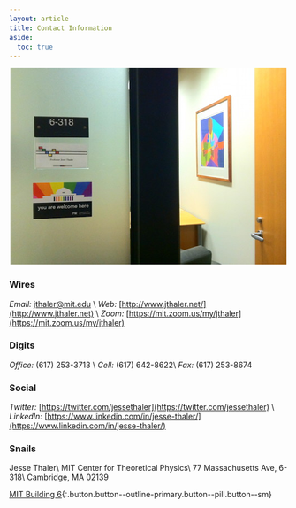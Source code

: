 ```yaml
---
layout: article
title: Contact Information
aside:
  toc: true
---
```


<center>
<img class="image-h image-h--xl rounded" src="images/6-318.jpg" title="6-318"/>
</center>

### Wires 

*Email:* [jthaler@mit.edu](mailto:jthaler@mit.edu) \\
*Web:* [http://www.jthaler.net/](http://www.jthaler.net) \\
*Zoom:*  [https://mit.zoom.us/my/jthaler](https://mit.zoom.us/my/jthaler) 

### Digits

*Office:* (617) 253-3713 \\
*Cell:* (617) 642-8622\\
*Fax:* (617) 253-8674 
  
### Social 

*Twitter:* [https://twitter.com/jessethaler](https://twitter.com/jessethaler) \\
*LinkedIn:* [https://www.linkedin.com/in/jesse-thaler/](https://www.linkedin.com/in/jesse-thaler/)
  
### Snails

Jesse Thaler\\
MIT Center for Theoretical Physics\\
77 Massachusetts Ave, 6-318\\
Cambridge, MA 02139

[MIT Building 6](http://whereis.mit.edu/?go=6){:.button.button--outline-primary.button--pill.button--sm}
